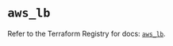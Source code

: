 # `aws_lb`

Refer to the Terraform Registry for docs: [`aws_lb`](https://registry.terraform.io/providers/hashicorp/aws/6.0.0/docs/resources/lb).
